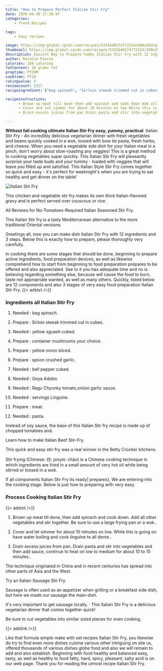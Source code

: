 ```yaml
---
title: "How to Prepare Perfect Italian Stir Fry"
date: 2020-04-30 17:36:47
categories:
    - Trend Recipes
    
tags:
    - Easy recipes

image: https://img-global.cpcdn.com/recipes/5331640174772224/680x482cq70/italian-stir-fry-recipe-main-photo.jpg
thumbnail: https://img-global.cpcdn.com/recipes/5331640174772224/350x250cq70/italian-stir-fry-recipe-main-photo.jpg
description: Easiest Way to Prepare Yummy Italian Stir Fry with 12 ingredients and 3 stages of easy cooking.
author: Rosalie Pierce
calories: 189 calories
fatContent: 10 grams fat
preptime: PT29M
cooktime: PT1H
ratingvalue: 4
reviewcount: 2327
recipeingredient: ["bag spinach", "Sirloin steeak trimmed cut in cubes", "yellow  sguash cubed", "container mushrooms your choice", "yellow onion sliced", "spoon crushed garlic", "bell pepper cubed", "Goya Adobo", "Ragu Chyunky tomatooniion garlic sauce", "servings Linguine", "meat", "pasta"]

recipeinstructions: 
      - Brown up meat till done then add spinach and cook down Add all other vegetables and stir together Be sure to use a large frying pan or a wok 
      - Cover and let simmer for about 10 mlnutes on low While this is going on have water boiling and cook linguine to all dente 
      - Drain excess juices from pan Drain pasta and stir into vegetables and then add sauce continue  to heat on low to medium  for about 10 to 15 minutes

---
```




**Without fail cooking ultimate Italian Stir Fry easy, yummy, practical**. Italian Stir Fry - An incredibly delicious vegetarian dinner with fresh vegetables and beans quickly cooked in a wok, tossed with bow tie pasta, fresh herbs, and cheese. When you need a vegetable side dish for your Italian meal in a pinch, don&#39;t worry about slow-roasting any veggies! This is a great method to cooking vegetables super quickly. This Italian Stir Fry will pleasantly surprise your taste buds and your tummy - loaded with veggies that will leave you filled up and satisfied. This Italian Style Stir Fry comes together so quick and easy - it&#39;s perfect for weeknight&#39;s when you are trying to eat healthy and get dinner on the table!


![Italian Stir Fry](https://img-global.cpcdn.com/recipes/5331640174772224/680x482cq70/italian-stir-fry-recipe-main-photo.jpg "Italian Stir Fry")



This chicken and vegetable stir fry makes its own thick Italian-flavored gravy and is perfect served over couscous or rice.

All Reviews for No-Tomatoes-Required Italian Seasoned Stir Fry.

This Italian Stir fry is a tasty Mediterranean alternative to the more traditional Oriental versions.


Greetings all, now you can make dish Italian Stir Fry with 12 ingredients and 3 steps. Below this is exactly how to prepare, please thoroughly very carefully.

In cooking there are some stages that should be done, beginning to prepare active ingredients, food preparation devices, as well as likewise comprehend how to start from beginning to food preparation prepares to be offered and also appreciated. See to it you has adequate time and no is believing regarding something else, because will cause the food to burn, taste not appropriate wanted, as well as many others. Quickly, listed below are 12 components and also 3 stages of very easy food preparation Italian Stir Fry.
{{< adstxt />}}

### Ingredients all Italian Stir Fry


1. Needed  : bag spinach.

1. Prepare  : Sirloin steeak trimmed cut in cubes.

1. Needed  : yellow  sguash cubed.

1. Prepare  : container mushrooms your choice.

1. Prepare  : yellow onion sliced.

1. Prepare  : spoon crushed garlic.

1. Needed  : bell pepper cubed.

1. Needed  : Goya Adobo.

1. Needed  : Ragu Chyunky tomato,oniion garlic sauce.

1. Needed  : servings Linguine.

1. Prepare  : meat.

1. Needed  : pasta.


Instead of soy sauce, the base of this Italian Stir fry recipe is made up of chopped tomatoes and.

Learn how to make Italian Beef Stir-Fry.

This quick and easy stir-fry was a real winner in the Betty Crocker kitchens.

Stir frying (Chinese: 炒; pinyin: chǎo) is a Chinese cooking technique in which ingredients are fried in a small amount of very hot oil while being stirred or tossed in a wok.


If all components Italian Stir Fry its ready| prepares}, We are entering into the cooking stage. Below is just how to preparing with very easy.

### Process Cooking Italian Stir Fry

{{< adstxt />}}


1. Brown up meat till done, then add spinach and cook down. Add all other vegetables and stir together. Be sure to use a large frying pan or a wok..



1. Cover and let simmer for about 10 mlnutes on low. While this is going on have water boiling and cook linguine to all dente..



1. Drain excess juices from pan. Drain pasta and stir into vegetables and then add sauce, continue  to heat on low to medium  for about 10 to 15 minutes..




The technique originated in China and in recent centuries has spread into other parts of Asia and the West.

Try an Italian Sausage Stir Fry.

Sausage is often used as an appetizer when grilling or a breakfast side dish, but here we made our sausage the main-dish.

It&#39;s very important to get sausage locally. · This Italian Stir Fry is a delicious vegetarian dinner that comes together quick!

Be sure to cut vegetables into similar sized pieces for even cooking.


{{< adslink />}}

Like that formula simple make with set recipes Italian Stir Fry, you likewise do try to find even more dishes cuisine various other intriguing on site us, offered thousands of various dishes globe food and also we will remain to add and also establish. Beginning with food healthy and balanced easy, tasty, as well as healthy to food fatty, hard, spicy, pleasant, salty acid is on our web page. Thank you for reading the utmost recipe Italian Stir Fry.
